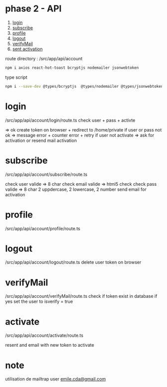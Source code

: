 # phase 2 - API 


1. [login](#login)
1. [subscribe](#subscribe)
1. [profile](#profile)
1. [logout](#logout)
1. [verifyMail](#verifymail)
1. [sent activation](#activate)


route directory : /src/app/api/account

```sh
npm i axios react-hot-toast bcryptjs nodemailer jsonwebtoken
```
type script 
```sh
npm i --save-dev @types/bcryptjs  @types/nodemailer @types/jsonwebtoken
```


# login
/src/app/api/account/login/route.ts
check user + pass + activte 


=> ok  create token on browser + redirect to /home/private
if user or pass not ok => message error + counter error + retry
if user not activate  => ask for activation or resend mail activation 


# subscribe
/src/app/api/account/subscribe/route.ts

check user valide => 8 char 
check email valide => html5 check
check pass valide => 8 char 2 uppdercase, 2 lowercase, 2 number 
send email for activation 


# profile
/src/app/api/account/profile/route.ts
# logout
/src/app/api/account/logout/route.ts
delete user token on browser 
# verifyMail
/src/app/api/account/verifyMail/route.ts
check if token exist in database if yes set the user to isverify = true


# activate
/src/app/api/account/activate/route.ts

resent and email with new token to activate 



# note
utilisation de mailtrap 
user emile.cda@gmail.com
